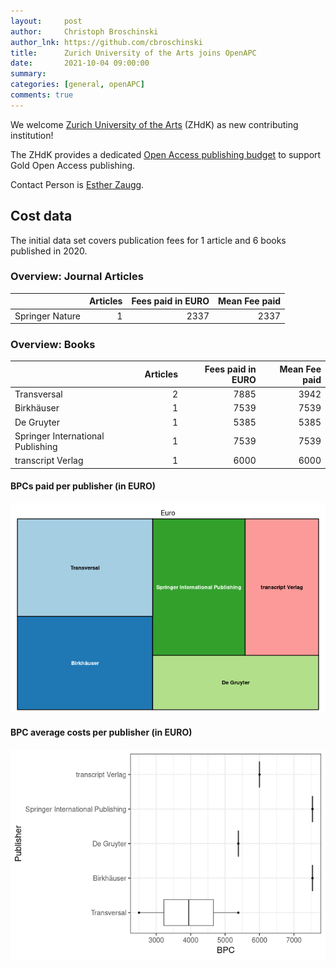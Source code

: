 ```yaml
---
layout:     post
author:     Christoph Broschinski
author_lnk: https://github.com/cbroschinski
title:      Zurich University of the Arts joins OpenAPC
date:       2021-10-04 09:00:00
summary:    
categories: [general, openAPC]
comments: true
---
```





We welcome [Zurich University of the Arts](https://www.zhdk.ch) (ZHdK) as new contributing institution!

The ZHdK provides a dedicated [Open Access publishing budget](https://www.zhdk.ch/en/miz/open-access-1823) to support Gold Open Access publishing.

Contact Person is [Esther Zaugg](mailto:esther.zaugg@zhdk.ch).

## Cost data



The initial data set covers publication fees for 1 article and 6 books published in 2020.

### Overview: Journal Articles


|                | Articles| Fees paid in EURO| Mean Fee paid|
|:---------------|--------:|-----------------:|-------------:|
|Springer Nature |        1|              2337|          2337|

### Overview: Books


|                                  | Articles| Fees paid in EURO| Mean Fee paid|
|:---------------------------------|--------:|-----------------:|-------------:|
|Transversal                       |        2|              7885|          3942|
|Birkhäuser                        |        1|              7539|          7539|
|De Gruyter                        |        1|              5385|          5385|
|Springer International Publishing |        1|              7539|          7539|
|transcript Verlag                 |        1|              6000|          6000|

#### BPCs paid per publisher (in EURO)

![plot of chunk tree_zhdk_2021_10_04_bpc_full](/figure/tree_zhdk_2021_10_04_bpc_full-1.png)

####  BPC average costs per publisher (in EURO)

![plot of chunk box_zhdk_2021_10_04_bpc_publisher_full](/figure/box_zhdk_2021_10_04_bpc_publisher_full-1.png)

